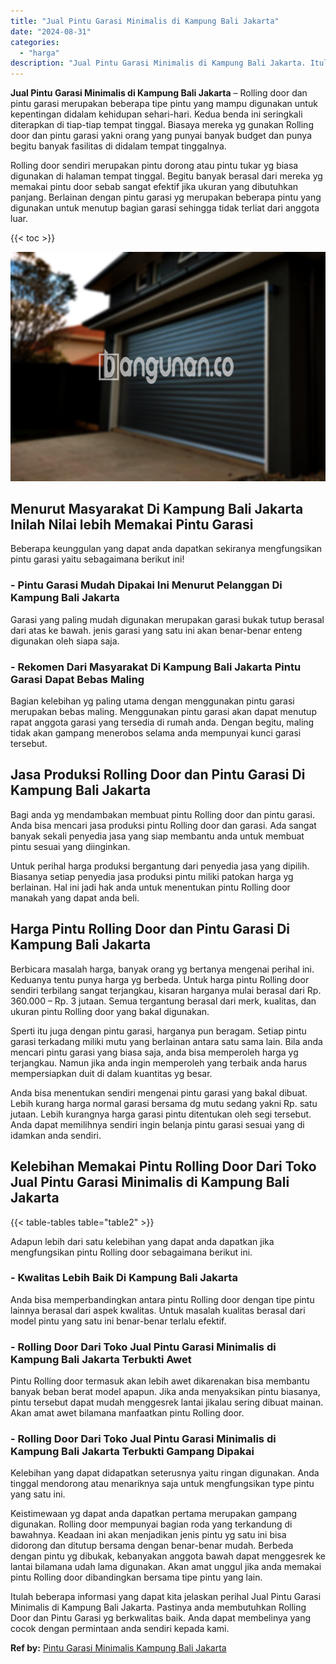 ```yaml
---
title: "Jual Pintu Garasi Minimalis di Kampung Bali Jakarta"
date: "2024-08-31"
categories: 
  - "harga"
description: "Jual Pintu Garasi Minimalis di Kampung Bali Jakarta. Itulah beberapa informasi yang dapat kita jelaskan perihal Jual Pintu Garasi Minimalis di Kampung Bali J..."
---
```


**Jual Pintu Garasi Minimalis di Kampung Bali Jakarta** – Rolling door dan pintu garasi merupakan beberapa tipe pintu yang mampu digunakan untuk kepentingan didalam kehidupan sehari-hari. Kedua benda ini seringkali diterapkan di tiap-tiap tempat tinggal. Biasaya mereka yg gunakan Rolling door dan pintu garasi yakni orang yang punyai banyak budget dan punya begitu banyak fasilitas di didalam tempat tinggalnya.

Rolling door sendiri merupakan pintu dorong atau pintu tukar yg biasa digunakan di halaman tempat tinggal. Begitu banyak berasal dari mereka yg memakai pintu door sebab sangat efektif jika ukuran yang dibutuhkan panjang. Berlainan dengan pintu garasi yg merupakan beberapa pintu yang digunakan untuk menutup bagian garasi sehingga tidak terliat dari anggota luar.

{{< toc >}}

![Jual Pintu Garasi Minimalis di Kampung Bali Jakarta](/images/pintu-garasi-45.png)

## Menurut Masyarakat Di Kampung Bali Jakarta Inilah Nilai lebih Memakai Pintu Garasi

Beberapa keunggulan yang dapat anda dapatkan sekiranya mengfungsikan pintu garasi yaitu sebagaimana berikut ini!

### \- Pintu Garasi Mudah Dipakai Ini Menurut Pelanggan Di Kampung Bali Jakarta

Garasi yang paling mudah digunakan merupakan garasi bukak tutup berasal dari atas ke bawah. jenis garasi yang satu ini akan benar-benar enteng digunakan oleh siapa saja.

### \- Rekomen Dari Masyarakat Di Kampung Bali Jakarta Pintu Garasi Dapat Bebas Maling

Bagian kelebihan yg paling utama dengan menggunakan pintu garasi merupakan bebas maling. Menggunakan pintu garasi akan dapat menutup rapat anggota garasi yang tersedia di rumah anda. Dengan begitu, maling tidak akan gampang menerobos selama anda mempunyai kunci garasi tersebut.

## Jasa Produksi Rolling Door dan Pintu Garasi Di Kampung Bali Jakarta

Bagi anda yg mendambakan membuat pintu Rolling door dan pintu garasi. Anda bisa mencari jasa produksi pintu Rolling door dan garasi. Ada sangat banyak sekali penyedia jasa yang siap membantu anda untuk membuat pintu sesuai yang diinginkan.

Untuk perihal harga produksi bergantung dari penyedia jasa yang dipilih. Biasanya setiap penyedia jasa produksi pintu miliki patokan harga yg berlainan. Hal ini jadi hak anda untuk menentukan pintu Rolling door manakah yang dapat anda beli.

## Harga Pintu Rolling Door dan Pintu Garasi Di Kampung Bali Jakarta

Berbicara masalah harga, banyak orang yg bertanya mengenai perihal ini. Keduanya tentu punya harga yg berbeda. Untuk harga pintu Rolling door sendiri terbilang sangat terjangkau, kisaran harganya mulai berasal dari Rp. 360.000 – Rp. 3 jutaan. Semua tergantung berasal dari merk, kualitas, dan ukuran pintu Rolling door yang bakal digunakan.

Sperti itu juga dengan pintu garasi, harganya pun beragam. Setiap pintu garasi terkadang miliki mutu yang berlainan antara satu sama lain. Bila anda mencari pintu garasi yang biasa saja, anda bisa memperoleh harga yg terjangkau. Namun jika anda ingin memperoleh yang terbaik anda harus mempersiapkan duit di dalam kuantitas yg besar.

Anda bisa menentukan sendiri mengenai pintu garasi yang bakal dibuat. Lebih kurang harga normal garasi bersama dg mutu sedang yakni Rp. satu jutaan. Lebih kurangnya harga garasi pintu ditentukan oleh segi tersebut. Anda dapat memilihnya sendiri ingin belanja pintu garasi sesuai yang di idamkan anda sendiri.

## Kelebihan Memakai Pintu Rolling Door Dari Toko Jual Pintu Garasi Minimalis di Kampung Bali Jakarta

{{< table-tables table="table2" >}}

Adapun lebih dari satu kelebihan yang dapat anda dapatkan jika mengfungsikan pintu Rolling door sebagaimana berikut ini.

### \- Kwalitas Lebih Baik Di Kampung Bali Jakarta

Anda bisa memperbandingkan antara pintu Rolling door dengan tipe pintu lainnya berasal dari aspek kwalitas. Untuk masalah kualitas berasal dari model pintu yang satu ini benar-benar terlalu efektif.

### \- Rolling Door Dari Toko Jual Pintu Garasi Minimalis di Kampung Bali Jakarta Terbukti Awet

Pintu Rolling door termasuk akan lebih awet dikarenakan bisa membantu banyak beban berat model apapun. Jika anda menyaksikan pintu biasanya, pintu tersebut dapat mudah menggesrek lantai jikalau sering dibuat mainan. Akan amat awet bilamana manfaatkan pintu Rolling door.

### \- Rolling Door Dari Toko Jual Pintu Garasi Minimalis di Kampung Bali Jakarta Terbukti Gampang Dipakai

Kelebihan yang dapat didapatkan seterusnya yaitu ringan digunakan. Anda tinggal mendorong atau menariknya saja untuk mengfungsikan type pintu yang satu ini.

Keistimewaan yg dapat anda dapatkan pertama merupakan gampang digunakan. Rolling door mempunyai bagian roda yang terkandung di bawahnya. Keadaan ini akan menjadikan jenis pintu yg satu ini bisa didorong dan ditutup bersama dengan benar-benar mudah. Berbeda dengan pintu yg dibukak, kebanyakan anggota bawah dapat menggesrek ke lantai bilamana udah lama digunakan. Akan amat unggul jika anda memakai pintu Rolling door dibandingkan bersama tipe pintu yang lain.

Itulah beberapa informasi yang dapat kita jelaskan perihal Jual Pintu Garasi Minimalis di Kampung Bali Jakarta. Pastinya anda membutuhkan Rolling Door dan Pintu Garasi yg berkwalitas baik. Anda dapat membelinya yang cocok dengan permintaan anda sendiri kepada kami.

**Ref by:** [Pintu Garasi Minimalis Kampung Bali Jakarta](https://id.wikipedia.org/wiki/Pintu)
